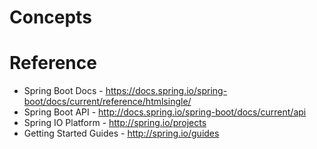 # Concepts

# Reference
* Spring Boot Docs - https://docs.spring.io/spring-boot/docs/current/reference/htmlsingle/
* Spring Boot API - http://docs.spring.io/spring-boot/docs/current/api
* Spring IO Platform - http://spring.io/projects
* Getting Started Guides - http://spring.io/guides
